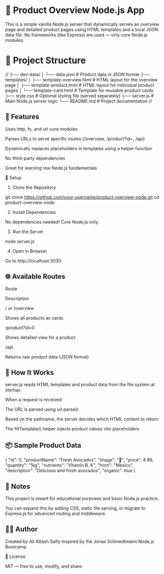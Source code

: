 # 🛒 Product Overview Node.js App

This is a simple vanilla Node.js server that dynamically serves an overview page and detailed product pages using HTML templates and a local JSON data file. No frameworks (like Express) are used — only core Node.js modules.

# 📁 Project Structure
//
├── dev-data/
│   └── data.json               # Product data in JSON format
├── templates/
│   ├── template-overview.html # HTML layout for the overview page
│   ├── template-product.html  # HTML layout for individual product pages
│   └── template-card.html     # Template for reusable product cards
├── style.css                  # Optional styling file (served separately)
├── server.js                  # Main Node.js server logic
└── README.md                  # Project documentation
//
## 🚀 Features

Uses http, fs, and url core modules

Parses URLs to serve specific routes (/overview, /product?id=, /api)

Dynamically replaces placeholders in templates using a helper function

No third-party dependencies

Great for learning raw Node.js fundamentals

🔧 Setup

1. Clone the Repository

git clone https://github.com/your-username/product-overview-node.git
cd product-overview-node

2. Install Dependencies

No dependencies needed! Core Node.js only.

3. Run the Server

node server.js

4. Open in Browser

Go to http://localhost:3030

## 🌐 Available Routes

Route

Description

/ or /overview

Shows all products as cards

/product?id=0

Shows detailed view for a product

/api

Returns raw product data (JSON format)

## 🧠 How It Works

server.js reads HTML templates and product data from the file system at startup.

When a request is received:

The URL is parsed using url.parse()

Based on the pathname, the server decides which HTML content to return

The fillTemplate() helper injects product values into placeholders

## 📦 Sample Product Data

{
  "id": 0,
  "productName": "Fresh Avocados",
  "image": "🥑",
  "price": 4.99,
  "quantity": "1kg",
  "nutrients": "Vitamin B, K",
  "from": "Mexico",
  "description": "Delicious and fresh avocados",
  "organic": true
}

## 📌 Notes

This project is meant for educational purposes and basic Node.js practice.

You can expand this by adding CSS, static file serving, or migrate to Express.js for advanced routing and middleware.

## 👨‍💻 Author

Created by Ali Attash Saify Inspired by the Jonas Schmedtmann Node.js Bootcamp

📜 License

MIT — free to use, modify, and share.
